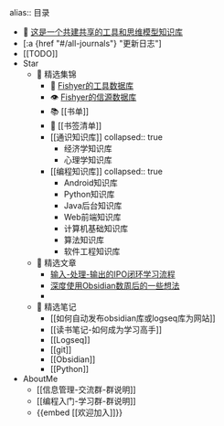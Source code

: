 alias:: 目录

- 🤝 [这是一个共建共享的工具和思维模型知识库](https://logseq.fishyer.com)
- [:a {href "#/all-journals"} "更新日志"]
- [[TODO]]
- Star
	- 🍇 精选集锦
		- 🧰 [Fishyer的工具数据库](https://notion.fishyer.com/Fishyer-708f0570fbec4dcc896cadabcd2d0c9a)
		- 👁 [Fishyer的信源数据库](https://notion.fishyer.com/6341aa682f0a4936bffb44e69afe1fad?v=8b84cad40cf64f009a58577632ee15aa)
		- 📚 [[书单]]
		- 🔖  [[书签清单]]
		- [[通识知识库]]
		  collapsed:: true
			- 经济学知识库
			- 心理学知识库
		- [[编程知识库]]
		  collapsed:: true
			- Android知识库
			- Python知识库
			- Java后台知识库
			- Web前端知识库
			- 计算机基础知识库
			- 算法知识库
			- 软件工程知识库
	- 🍎 精选文章
		- [输入-处理-输出的IPO闭环学习流程](https://blog.fishyer.com/2022-05-11_06_06_32)
		- [深度使用Obsidian数周后的一些想法](https://blog.fishyer.com/2021-09-14_06_06_25)
		-
	- 🍄 精选笔记
		- [[如何自动发布obsidian库或logseq库为网站]]
		- [[读书笔记-如何成为学习高手]]
		- [[Logseq]]
		- [[git]]
		- [[Obsidian]]
		- [[Python]]
- AboutMe
	- [[信息管理-交流群-群说明]]
	- [[编程入门-学习群-群说明]]
	- {{embed [[欢迎加入]]}}